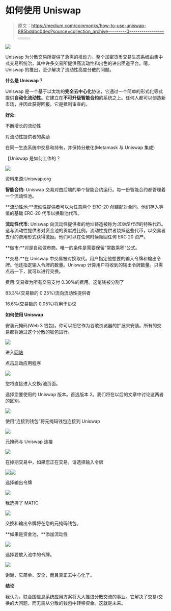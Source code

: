 # 如何使用 Uniswap

> 原文：<https://medium.com/coinmonks/how-to-use-uniswap-885bddbc04ed?source=collection_archive---------0----------------------->

![](img/15636bef6d9dfda60da2a7d3e5d4e8b2.png)

Uniswap 为分散交易所提供了急需的推动力。整个加密货币交易生态系统由集中式交易所统治，其中许多交易所提供高流动性和出色的进出匝道平台。嗯，Uniswap 的推出，至少解决了流动性高度分散的问题。

**什么是 Uniswap？**

Uniswap 是一个基于以太坊的**完全去中心化**协议，它通过一个简单的形式化等式提供**自动化流动性**。它建立在**不可升级智能合约**的系统之上。任何人都可以创造新市场，并因此获得回报。它是抵制审查的。

**好处:**

不断增长的流动性

对流动性提供者的奖励

在同一生态系统中交易和持有，并保持分散化(Metamask 与 Uniswap 集成)

【Uniswap 是如何工作的？

![](img/2306a3d00c69661c6766c131fb26bb4a.png)

资料来源:Uniswap.org

**智能合约:** Uniswap 交易对由后端的单个智能合约运行。每一份智能合约都管理着一个流动性池。

**流动性池:**流动性提供者可以为任意两个 ERC-20 创建配对合同。他们存入等值的基础 ERC-20 代币以换取池代币。

**流动性代币:** Uniswap 向流动性提供者的地址铸造被称为*流动性代币*的特殊代币。这与流动性提供者对资金池的贡献成比例。流动性提供者烧掉这些代币，以交易者支付的费用形式获得激励。他们可以在任何时候赎回任何 ERC 20 资产。

**做市:**对是自动做市商。唯一的条件是需要保留“常数乘积”公式。

**交易:**在 Uniswap 中交易被对换取代。用户指定他想要的输入令牌和输出令牌。他还指定输入令牌的数量。Uniswap 计算用户将收到的输出令牌数量。只需点击一下，就可以进行交换。

费用:交易者为所有交易支付 0.30%的费用。这笔钱被分割了

83.3%(交易额的 0.25%)流向流动性提供者

16.6%(交易额的 0.05%)将用于协议

**如何使用 Uniswap**

安装元掩码(Web 3 钱包)。你可以把它作为谷歌浏览器的扩展来安装。所有的交易都将通过这个分散的钱包进行。

![](img/a50675e6565b43cb61d807717d5ed2ab.png)

进入[网站](https://uniswap.org/)

点击启动应用程序

![](img/1718fabccbc195d56b7d1d9ab0b72b4b.png)

您将直接进入交换/池页面。

选择您要使用的 Uniswap 版本。首选版本 2。我们将在以后的文章中讨论这两者的区别。

![](img/4b2cea0521062032bc3ff81b97b3d80a.png)

使用“连接到钱包”将元掩码钱包连接到 Uniswap

![](img/31a0affc17773cd595647c2e4224b054.png)

元掩码与 Uniswap 连接

![](img/714c96272a7c9a6586073e0d2e5febf5.png)

在掉期交易中，如果您正在交易，请选择输入令牌

![](img/84f73f616f9a70971d3b6c1d1fe23713.png)![](img/fd47098145fb4578860b18532afdcb3d.png)

选择输出令牌

![](img/79392bd8ab712faeb89dc9ad1783f351.png)

我选择了 MATIC

![](img/3670594489e60754f7411f71d090821b.png)

交换和输出令牌将在您的元掩码钱包。

**如果是资金池，**添加流动性

![](img/2ca1260fb04b31ff6b8af3b5746df5a1.png)

选择要放入池中的令牌。

![](img/2071733ad7c950c558b51dd792450bca.png)

谢谢，它简单、安全，而且真正去中心化了。

**结论**

我认为，联合国信息系统应用方案将大大推进分散交流的事业。它解决了交易/交换的大问题，而无需从分散的钱包中转移资金。这就是未来。